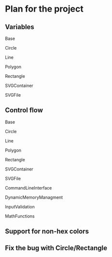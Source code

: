 # Plan for the project

## Variables

Base

Circle

Line

Polygon

Rectangle

SVGContainer

SVGFile

## Control flow

Base

Circle

Line

Polygon

Rectangle

SVGContainer

SVGFile

CommandLineInterface

DynamicMemoryManagment

InputValidation

MathFunctions

## Support for non-hex colors

## Fix the bug with Circle/Rectangle

